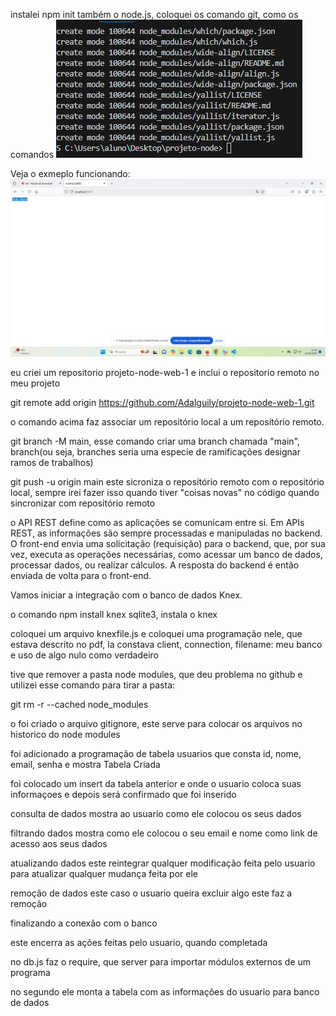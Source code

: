 instalei npm init também o node.js, coloquei os comando git, como os comandos
![alt text]({50BD748F-6991-4047-85DF-ECC747BB5856}.png)


Veja o exmeplo funcionando:
![alt text]({550A9182-3D37-44D2-8B8D-0AF4ACB7B3B9}.png)

eu criei um repositorio projeto-node-web-1
e inclui o repositorio remoto no meu projeto

git remote add origin https://github.com/Adalguily/projeto-node-web-1.git

o comando acima faz associar um repositório local a um repositório remoto.

git branch -M main, esse comando criar uma branch chamada "main", branch(ou seja, branches seria uma especie de ramificações designar ramos de trabalhos)

git push -u origin main este sicroniza o repositório remoto com o repositório local, sempre irei fazer isso quando tiver "coisas novas" no código quando sincronizar com repositório remoto


o API REST define como as aplicações se comunicam entre si. Em APIs REST, as informações são sempre processadas e manipuladas no backend. O front-end envia uma solicitação (requisição) para o backend, que, por sua vez, executa as operações necessárias, como acessar um banco de dados, processar dados, ou realizar cálculos. A resposta do backend é então enviada de volta para o front-end.

Vamos iniciar a integração com o banco de dados Knex.

o comando npm install knex sqlite3, instala o knex

coloquei um arquivo knexfile.js e coloquei uma programação nele, que estava descrito no pdf, la constava client, connection, filename: meu banco
e uso de algo nulo como verdadeiro

tive que remover a pasta node modules, que deu problema no github e utilizei esse comando para tirar a pasta:

git rm -r --cached node_modules

o foi criado o arquivo gitignore, este serve para colocar os arquivos no historico do node modules 

foi adicionado a programação de tabela usuarios que consta id, nome, email, senha e mostra Tabela Criada

foi colocado um insert da tabela anterior e onde o usuario coloca suas informaçoes e depois será confirmado que foi inserido


consulta de dados 
mostra ao usuario como ele colocou os seus dados


filtrando dados
mostra como ele colocou o seu email e nome como link de acesso aos seus dados

atualizando dados
este reintegrar qualquer modificação feita pelo usuario para atualizar qualquer mudança feita por ele

remoção de dados
este caso o usuario queira excluir algo este faz a remoção

finalizando a conexão com o banco

este encerra as ações feitas pelo usuario, quando completada


no db.js faz o require, que server para importar módulos externos de um programa

no segundo ele monta a tabela com as informações do usuario para banco de dados

